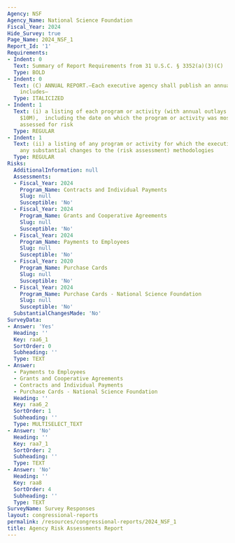 ```yaml
---
Agency: NSF
Agency_Name: National Science Foundation
Fiscal_Year: 2024
Hide_Survey: true
Page_Name: 2024_NSF_1
Report_Id: '1'
Requirements:
- Indent: 0
  Text: Summary of Report Requirements from 31 U.S.C. § 3352(a)(3)(C)
  Type: BOLD
- Indent: 0
  Text: (C) ANNUAL REPORT.—Each executive agency shall publish an annual report that
    includes—
  Type: ITALICIZED
- Indent: 1
  Text: (i) a listing of each program or activity (with annual outlays greater than
    $10M),  including the date on which the program or activity was most recently
    assessed for risk
  Type: REGULAR
- Indent: 1
  Text: (ii) a listing of any program or activity for which the executive agency makes
    any substantial changes to the (risk assessment) methodologies
  Type: REGULAR
Risks:
  AdditionalInformation: null
  Assessments:
  - Fiscal_Year: 2024
    Program_Name: Contracts and Individual Payments
    Slug: null
    Susceptible: 'No'
  - Fiscal_Year: 2024
    Program_Name: Grants and Cooperative Agreements
    Slug: null
    Susceptible: 'No'
  - Fiscal_Year: 2024
    Program_Name: Payments to Employees
    Slug: null
    Susceptible: 'No'
  - Fiscal_Year: 2020
    Program_Name: Purchase Cards
    Slug: null
    Susceptible: 'No'
  - Fiscal_Year: 2024
    Program_Name: Purchase Cards - National Science Foundation
    Slug: null
    Susceptible: 'No'
  SubstantialChangesMade: 'No'
SurveyData:
- Answer: 'Yes'
  Heading: ''
  Key: raa6_1
  SortOrder: 0
  Subheading: ''
  Type: TEXT
- Answer:
  - Payments to Employees
  - Grants and Cooperative Agreements
  - Contracts and Individual Payments
  - Purchase Cards - National Science Foundation
  Heading: ''
  Key: raa6_2
  SortOrder: 1
  Subheading: ''
  Type: MULTISELECT_TEXT
- Answer: 'No'
  Heading: ''
  Key: raa7_1
  SortOrder: 2
  Subheading: ''
  Type: TEXT
- Answer: 'No'
  Heading: ''
  Key: raa8
  SortOrder: 4
  Subheading: ''
  Type: TEXT
SurveyName: Survey Responses
layout: congressional-reports
permalink: /resources/congressional-reports/2024_NSF_1
title: Agency Risk Assessments Report
---
```

